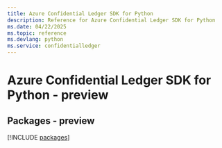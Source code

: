 ```yaml
---
title: Azure Confidential Ledger SDK for Python
description: Reference for Azure Confidential Ledger SDK for Python
ms.date: 04/22/2025
ms.topic: reference
ms.devlang: python
ms.service: confidentialledger
---
```

# Azure Confidential Ledger SDK for Python - preview
## Packages - preview
[!INCLUDE [packages](confidential-ledger-index.md)]